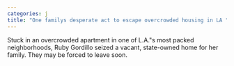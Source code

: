 ```yaml
---
categories: j
title: "One familys desperate act to escape overcrowded housing in LA "
---
```

Stuck in an overcrowded apartment in one of L.A."s most packed neighborhoods, Ruby Gordillo seized a vacant, state-owned home for her family. They may be forced to leave soon.
